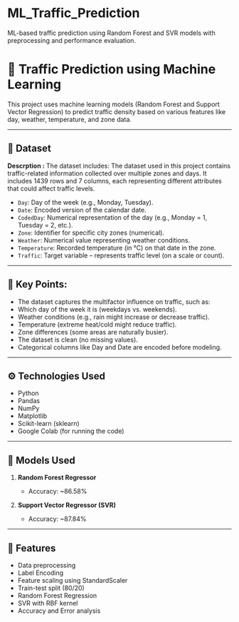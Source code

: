 # ML_Traffic_Prediction
ML-based traffic prediction using Random Forest and SVR models with preprocessing and performance evaluation.

# 🚦 Traffic Prediction using Machine Learning

This project uses machine learning models (Random Forest and Support Vector Regression) to predict traffic density based on various features like day, weather, temperature, and zone data.

---

## 📂 Dataset

**Descrption :**  The dataset includes: The dataset used in this project contains traffic-related information collected over multiple zones and days. It includes 1439 rows and 7 columns, each representing different attributes that could affect traffic levels.


- `Day`: Day of the week (e.g., Monday, Tuesday).
- `Date`: Encoded version of the calendar date.
- `CodedDay`: Numerical representation of the day (e.g., Monday = 1, Tuesday = 2, etc.).
- `Zone`: Identifier for specific city zones (numerical).
- `Weather`: Numerical value representing weather conditions.
- `Temperature`: Recorded temperature (in °C) on that date in the zone.
- `Traffic`: Target variable – represents traffic level (on a scale or count).

---
## 🧠 Key Points:

- The dataset captures the multifactor influence on traffic, such as:
- Which day of the week it is (weekdays vs. weekends).
- Weather conditions (e.g., rain might increase or decrease traffic).
- Temperature (extreme heat/cold might reduce traffic).
- Zone differences (some areas are naturally busier).
- The dataset is clean (no missing values).
- Categorical columns like Day and Date are encoded before modeling.

---

## ⚙️ Technologies Used

- Python
- Pandas
- NumPy
- Matplotlib
- Scikit-learn (sklearn)
- Google Colab (for running the code)

---

## 🧠 Models Used

1. **Random Forest Regressor**  
   - Accuracy: ~86.58%

2. **Support Vector Regressor (SVR)**  
   - Accuracy: ~87.84%

---

## 📝 Features

- Data preprocessing
- Label Encoding
- Feature scaling using StandardScaler
- Train-test split (80/20)
- Random Forest Regression
- SVR with RBF kernel
- Accuracy and Error analysis


